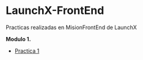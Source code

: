 # LaunchX-FrontEnd

Practicas realizadas en MisionFrontEnd de LaunchX

**Modulo 1.**
- [Practica 1](./Practica1-Abogabot/README.md)

